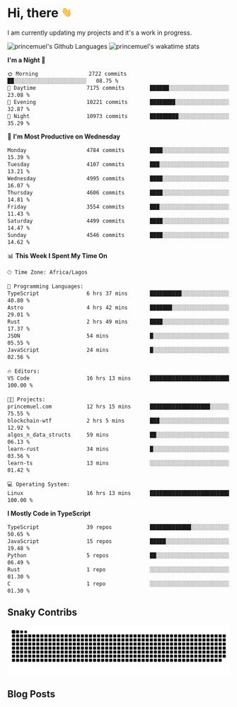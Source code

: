 # Hi, there <img src='/assets/wave.gif' alt='Just saying hello' width='24' height='24' />

<!--
**princemuel/princemuel** is a ✨ _special_ ✨ repository because its `README.md` (this file) appears on your GitHub profile.

Here are some ideas to get you started:

- 🔭 I’m currently working on ...
- 🌱 I’m currently learning ...
- 👯 I’m looking to collaborate on ...
- 🤔 I’m looking for help with ...
- 💬 Ask me about ...
- 📫 How to reach me: ...
- 😄 Pronouns: ...
- ⚡ Fun fact: ...
-->

I am currently updating my projects and it's a work in progress.

![princemuel's Github Languages](https://github-readme-stats.vercel.app/api/top-langs/?username=princemuel&text_color=586069&layout=compact&hide_border=true&title_color=0366d6&count_private=true&include_all_commits=true&theme=tokyonight&show_icons=true)
![princemuel's wakatime stats](https://github-readme-stats.vercel.app/api/wakatime?username=princemuel&text_color=586069&layout=compact&hide_border=true&title_color=0366d6&count_private=true&include_all_commits=true&theme=tokyonight&show_icons=true)

<!--START_SECTION:waka-->
**I'm a Night 🦉** 

```text
🌞 Morning                2722 commits        ██░░░░░░░░░░░░░░░░░░░░░░░   08.75 % 
🌆 Daytime                7175 commits        ██████░░░░░░░░░░░░░░░░░░░   23.08 % 
🌃 Evening                10221 commits       ████████░░░░░░░░░░░░░░░░░   32.87 % 
🌙 Night                  10973 commits       █████████░░░░░░░░░░░░░░░░   35.29 % 
```
📅 **I'm Most Productive on Wednesday** 

```text
Monday                   4784 commits        ████░░░░░░░░░░░░░░░░░░░░░   15.39 % 
Tuesday                  4107 commits        ███░░░░░░░░░░░░░░░░░░░░░░   13.21 % 
Wednesday                4995 commits        ████░░░░░░░░░░░░░░░░░░░░░   16.07 % 
Thursday                 4606 commits        ████░░░░░░░░░░░░░░░░░░░░░   14.81 % 
Friday                   3554 commits        ███░░░░░░░░░░░░░░░░░░░░░░   11.43 % 
Saturday                 4499 commits        ████░░░░░░░░░░░░░░░░░░░░░   14.47 % 
Sunday                   4546 commits        ████░░░░░░░░░░░░░░░░░░░░░   14.62 % 
```


📊 **This Week I Spent My Time On** 

```text
🕑︎ Time Zone: Africa/Lagos

💬 Programming Languages: 
TypeScript               6 hrs 37 mins       ██████████░░░░░░░░░░░░░░░   40.80 % 
Astro                    4 hrs 42 mins       ███████░░░░░░░░░░░░░░░░░░   29.01 % 
Rust                     2 hrs 49 mins       ████░░░░░░░░░░░░░░░░░░░░░   17.37 % 
JSON                     54 mins             █░░░░░░░░░░░░░░░░░░░░░░░░   05.55 % 
JavaScript               24 mins             █░░░░░░░░░░░░░░░░░░░░░░░░   02.56 % 

🔥 Editors: 
VS Code                  16 hrs 13 mins      █████████████████████████   100.00 % 

🐱‍💻 Projects: 
princemuel.com           12 hrs 15 mins      ███████████████████░░░░░░   75.55 % 
blockchain-wtf           2 hrs 5 mins        ███░░░░░░░░░░░░░░░░░░░░░░   12.92 % 
algos_n_data_structs     59 mins             ██░░░░░░░░░░░░░░░░░░░░░░░   06.13 % 
learn-rust               34 mins             █░░░░░░░░░░░░░░░░░░░░░░░░   03.56 % 
learn-ts                 13 mins             ░░░░░░░░░░░░░░░░░░░░░░░░░   01.42 % 

💻 Operating System: 
Linux                    16 hrs 13 mins      █████████████████████████   100.00 % 
```

**I Mostly Code in TypeScript** 

```text
TypeScript               39 repos            █████████████░░░░░░░░░░░░   50.65 % 
JavaScript               15 repos            █████░░░░░░░░░░░░░░░░░░░░   19.48 % 
Python                   5 repos             ██░░░░░░░░░░░░░░░░░░░░░░░   06.49 % 
Rust                     1 repo              ░░░░░░░░░░░░░░░░░░░░░░░░░   01.30 % 
C                        1 repo              ░░░░░░░░░░░░░░░░░░░░░░░░░   01.30 % 
```




<!--END_SECTION:waka-->

## Snaky Contribs

<img src='/assets/github-snake-dark.svg' alt='Snaky Contributions' />

## Blog Posts

<!-- BLOG-POST-LIST:START -->
<!-- BLOG-POST-LIST:END -->
